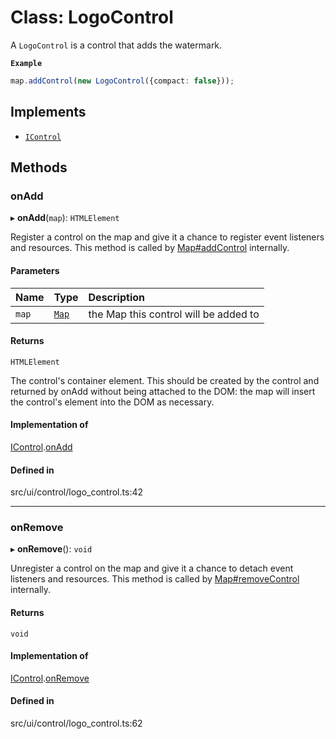 # Class: LogoControl

A `LogoControl` is a control that adds the watermark.

**`Example`**

```ts
map.addControl(new LogoControl({compact: false}));
```

## Implements

- [`IControl`](../interfaces/IControl.md)

## Methods

### onAdd

▸ **onAdd**(`map`): `HTMLElement`

Register a control on the map and give it a chance to register event listeners
and resources. This method is called by [Map#addControl](Map.md#addcontrol)
internally.

#### Parameters

| Name | Type | Description |
| :------ | :------ | :------ |
| `map` | [`Map`](Map.md) | the Map this control will be added to |

#### Returns

`HTMLElement`

The control's container element. This should
be created by the control and returned by onAdd without being attached
to the DOM: the map will insert the control's element into the DOM
as necessary.

#### Implementation of

[IControl](../interfaces/IControl.md).[onAdd](../interfaces/IControl.md#onadd)

#### Defined in

src/ui/control/logo_control.ts:42

___

### onRemove

▸ **onRemove**(): `void`

Unregister a control on the map and give it a chance to detach event listeners
and resources. This method is called by [Map#removeControl](Map.md#removecontrol)
internally.

#### Returns

`void`

#### Implementation of

[IControl](../interfaces/IControl.md).[onRemove](../interfaces/IControl.md#onremove)

#### Defined in

src/ui/control/logo_control.ts:62
